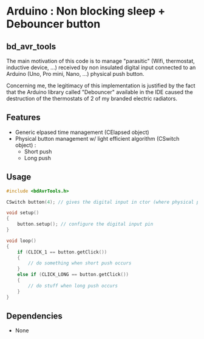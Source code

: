 # Arduino : Non blocking sleep + Debouncer button

## bd_avr_tools

The main motivation of this code is to manage "parasitic" (Wifi, thermostat, inductive device, ...) received by non insulated digital input connected to an Arduino (Uno, Pro mini, Nano, ...) physical push button.

Concerning me, the legitimacy of this implementation is justified by the fact that the Arduino library called "Debouncer" available in the IDE caused the destruction of the thermostats of 2 of my branded electric radiators.

## Features

  - Generic elpased time management (CElapsed object)
  - Physical button management w/ light efficient algorithm (CSwitch object) :
    - Short push
    - Long push

## Usage
```C++
#include <bdAvrTools.h>

CSwitch button(4); // gives the digital input in ctor (where physical push button is plugged)

void setup()
{   
    button.setup(); // configure the digital input pin
}

void loop()
{   
    if (CLICK_1 == button.getClick())
    {
        // do something when short push occurs
    }
    else if (CLICK_LONG == button.getClick())
    {
        // do stuff when long push occurs
    }
}
```

## Dependencies
  - None
